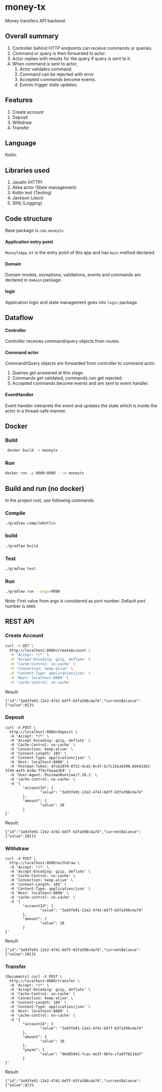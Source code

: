 # money-tx
Money transfers API backend.

## Overall summary

1. Controller behind HTTP endpoints can receive commands or queries.
2. Command or query is then forwarded to actor.
3. Actor replies with results for the query if query is sent to it.
4. When command is sent to actor,
    1. Actor validates command.
    2. Command can be rejected with error
    3. Accepted commands become events.
    4. Events trigger state updates.
     
## Features

1. Create account
2. Deposit
3. Withdraw
4. Transfer

## Language

Kotlin

## Libraries used

1. Javalin (HTTP)
2. Akka actor (State management)
3. Kotlin test (Testing)
4. Jackson (Json)
5. Slf4j (Logging)

## Code structure

Base package is `com.moneytx`.

#### Application entry point

`MoneyTxApp.kt` is the entry point of this app and has `main` method declared.

#### Domain

Domain models, exceptions, validations, events and commands are
declared in `domain` package.

#### logic

Application logic and state management goes into `logic` package.

## Dataflow

#### Controller

Controller receives command/query objects from routes.

#### Command actor

Command/Query objects are forwarded from controller
to command actor.

1. Queries get answered at this stage.
2. Commands get validated, commands can get rejected.
3. Accepted commands become events and are sent to event handler.

#### EventHandler

Event handler interprets the event and updates the state which is inside the actor
in a thread-safe manner. 


## Docker

### Build

```bash
 docker build -t moneytx .
```

### Run

```bash
docker run -p 8080:8080 --rm moneytx
```

## Build and run (no docker)
In the project root, use following commands

### Compile

```
./gradlew compileKotlin
```
### build 

```bash
./gradlew build
```

### Test

```bash
./gradlew test
```

### Run

```bash
./gradlew run --args=9090
```

Note: First value from args is considered as port number.
Default port number is `8080`.

## REST API

### Create Account

```bash
curl -X GET \
  http://localhost:8080/createAccount \
  -H 'Accept: */*' \
  -H 'Accept-Encoding: gzip, deflate' \
  -H 'Cache-Control: no-cache' \
  -H 'Connection: keep-alive' \
  -H 'Content-Type: application/json' \
  -H 'Host: localhost:8080' \
  -H 'cache-control: no-cache'
```
Result:
```
{"id":"3a93fe91-12e2-4741-bd7f-63fa398c4a74","currentBalance":{"value":0}}%
```

### Deposit

```
curl -X POST \
  http://localhost:8080/deposit \
  -H 'Accept: */*' \
  -H 'Accept-Encoding: gzip, deflate' \
  -H 'Cache-Control: no-cache' \
  -H 'Connection: keep-alive' \
  -H 'Content-Length: 103' \
  -H 'Content-Type: application/json' \
  -H 'Host: localhost:8080' \
  -H 'Postman-Token: 4fcb1074-0722-4cd1-9c47-2c7c15e3d390,0d4433b2-3f49-4af5-8c0a-7f4cfeaae3b9' \
  -H 'User-Agent: PostmanRuntime/7.20.1' \
  -H 'cache-control: no-cache' \
  -d '{
        "accountId": {
                "value": "3a93fe91-12e2-4741-bd7f-63fa398c4a74"
        },
        "amount": {
                "value": 20
        }
}'
```
Result:

```
{"id":"3a93fe91-12e2-4741-bd7f-63fa398c4a74","currentBalance":{"value":20}}%
```

### Withdraw

```
curl -X POST \
  http://localhost:8080/withdraw \
  -H 'Accept: */*' \
  -H 'Accept-Encoding: gzip, deflate' \
  -H 'Cache-Control: no-cache' \
  -H 'Connection: keep-alive' \
  -H 'Content-Length: 103' \
  -H 'Content-Type: application/json' \
  -H 'Host: localhost:8080' \
  -H 'cache-control: no-cache' \
  -d '{
        "accountId": {
                "value": "3a93fe91-12e2-4741-bd7f-63fa398c4a74"
        },
        "amount": {
                "value": 10
        }
}'
```

Result:

```
{"id":"3a93fe91-12e2-4741-bd7f-63fa398c4a74","currentBalance":{"value":10}}%
```

### Transfer

```
[Documents] curl -X POST \
  http://localhost:8080/transfer \
  -H 'Accept: */*' \
  -H 'Accept-Encoding: gzip, deflate' \
  -H 'Cache-Control: no-cache' \
  -H 'Connection: keep-alive' \
  -H 'Content-Length: 169' \
  -H 'Content-Type: application/json' \
  -H 'Host: localhost:8080' \
  -H 'cache-control: no-cache' \
  -d '{
        "accountId": {
                "value": "3a93fe91-12e2-4741-bd7f-63fa398c4a74"
        },
        "amount": {
                "value": 10
        },
        "payee": {
                "value": "9bd85943-7cac-4e3f-907a-cfa97f621daf"
        }
}'
```

Result:

```
{"id":"3a93fe91-12e2-4741-bd7f-63fa398c4a74","currentBalance":{"value":0}}%
```